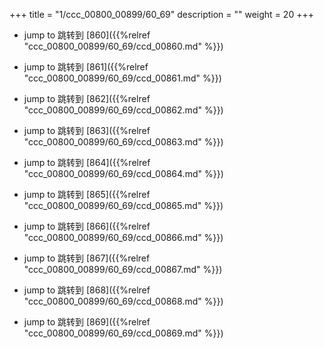 +++
title = "1/ccc_00800_00899/60_69"
description = ""
weight = 20
+++

* jump to 跳转到 [860]({{%relref "ccc_00800_00899/60_69/ccd_00860.md" %}})

* jump to 跳转到 [861]({{%relref "ccc_00800_00899/60_69/ccd_00861.md" %}})

* jump to 跳转到 [862]({{%relref "ccc_00800_00899/60_69/ccd_00862.md" %}})

* jump to 跳转到 [863]({{%relref "ccc_00800_00899/60_69/ccd_00863.md" %}})

* jump to 跳转到 [864]({{%relref "ccc_00800_00899/60_69/ccd_00864.md" %}})

* jump to 跳转到 [865]({{%relref "ccc_00800_00899/60_69/ccd_00865.md" %}})

* jump to 跳转到 [866]({{%relref "ccc_00800_00899/60_69/ccd_00866.md" %}})

* jump to 跳转到 [867]({{%relref "ccc_00800_00899/60_69/ccd_00867.md" %}})

* jump to 跳转到 [868]({{%relref "ccc_00800_00899/60_69/ccd_00868.md" %}})

* jump to 跳转到 [869]({{%relref "ccc_00800_00899/60_69/ccd_00869.md" %}})

